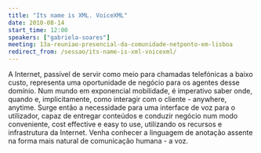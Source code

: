 ```yaml
---
title: "Its name is XML. VoiceXML"
date: 2010-08-14
start_time: 12:00
speakers: ["gabriela-soares"]
meeting: 13a-reuniao-presencial-da-comunidade-netponto-em-lisboa
redirect_from: /sessao/its-name-is-xml-voicexml/
---
```


A Internet, passível de servir como meio para chamadas telefónicas a baixo custo, representa uma oportunidade de negócio para os agentes desse domínio. Num mundo em exponencial mobilidade, é imperativo saber onde, quando e, implicitamente, como interagir com o cliente - anywhere, anytime. Surge então a necessidade para uma interface de voz para o utilizador, capaz de entregar conteúdos e conduzir negócio num modo conveniente, cost effective e easy to use, utilizando os recursos e infrastrutura da Internet. Venha conhecer a linguagem de anotação assente na forma mais natural de comunicação humana - a voz.
